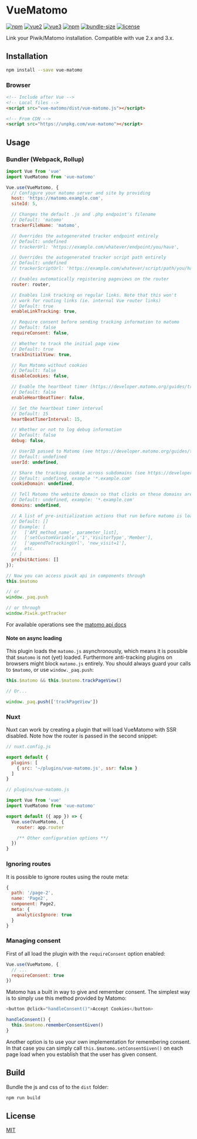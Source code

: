 # VueMatomo

[![npm](https://img.shields.io/npm/v/vue-matomo.svg)](https://www.npmjs.com/package/vue-matomo)
[![vue2](https://img.shields.io/badge/vue-2.x-brightgreen.svg)](https://vuejs.org/)
[![vue3](https://img.shields.io/badge/vue-3.x-green.svg)](https://v3.vuejs.org/)
[![npm](https://img.shields.io/npm/dw/vue-matomo.svg)](https://www.npmjs.com/package/vue-matomo)
[![bundle-size](https://badgen.net/bundlephobia/min/vue-matomo)](https://bundlephobia.com/result?p=vue-matomo)
[![license](https://img.shields.io/github/license/AmazingDreams/vue-matomo)](LICENSE)

Link your Piwik/Matomo installation. Compatible with vue 2.x and 3.x.

## Installation

```bash
npm install --save vue-matomo
```

### Browser

```html
<!-- Include after Vue -->
<!-- Local files -->
<script src="vue-matomo/dist/vue-matomo.js"></script>

<!-- From CDN -->
<script src="https://unpkg.com/vue-matomo"></script>
```

## Usage

### Bundler (Webpack, Rollup)

```js
import Vue from 'vue'
import VueMatomo from 'vue-matomo'

Vue.use(VueMatomo, {
  // Configure your matomo server and site by providing
  host: 'https://matomo.example.com',
  siteId: 5,

  // Changes the default .js and .php endpoint's filename
  // Default: 'matomo'
  trackerFileName: 'matomo',

  // Overrides the autogenerated tracker endpoint entirely
  // Default: undefined
  // trackerUrl: 'https://example.com/whatever/endpoint/you/have',

  // Overrides the autogenerated tracker script path entirely
  // Default: undefined
  // trackerScriptUrl: 'https://example.com/whatever/script/path/you/have',

  // Enables automatically registering pageviews on the router
  router: router,

  // Enables link tracking on regular links. Note that this won't
  // work for routing links (ie. internal Vue router links)
  // Default: true
  enableLinkTracking: true,

  // Require consent before sending tracking information to matomo
  // Default: false
  requireConsent: false,

  // Whether to track the initial page view
  // Default: true
  trackInitialView: true,

  // Run Matomo without cookies
  // Default: false
  disableCookies: false,

  // Enable the heartbeat timer (https://developer.matomo.org/guides/tracking-javascript-guide#accurately-measure-the-time-spent-on-each-page)
  // Default: false
  enableHeartBeatTimer: false,

  // Set the heartbeat timer interval
  // Default: 15
  heartBeatTimerInterval: 15,

  // Whether or not to log debug information
  // Default: false
  debug: false,

  // UserID passed to Matomo (see https://developer.matomo.org/guides/tracking-javascript-guide#user-id)
  // Default: undefined
  userId: undefined,

  // Share the tracking cookie across subdomains (see https://developer.matomo.org/guides/tracking-javascript-guide#measuring-domains-andor-sub-domains)
  // Default: undefined, example '*.example.com'
  cookieDomain: undefined,

  // Tell Matomo the website domain so that clicks on these domains are not tracked as 'Outlinks'
  // Default: undefined, example: '*.example.com'
  domains: undefined,

  // A list of pre-initialization actions that run before matomo is loaded
  // Default: []
  // Example: [
  //   ['API_method_name', parameter_list],
  //   ['setCustomVariable','1','VisitorType','Member'],
  //   ['appendToTrackingUrl', 'new_visit=1'],
  //   etc.
  // ]
  preInitActions: []
});

// Now you can access piwik api in components through
this.$matomo

// or
window._paq.push

// or through
window.Piwik.getTracker
```

For available operations see the [matomo api docs](https://developer.matomo.org/api-reference/tracking-javascript)

#### Note on async loading

This plugin loads the `matomo.js` asynchronously, which means it is possible that `$matomo` is not (yet) loaded. Furthermore anti-tracking plugins on browsers might block `matomo.js` entirely. You should always guard your calls to `$matomo`, or use `window._paq.push`:

```js
this.$matomo && this.$matomo.trackPageView()

// Or...

window._paq.push(['trackPageView'])
```

### Nuxt

Nuxt can work by creating a plugin that will load VueMatomo with SSR disabled. Note how the router is passed in the second snippet:

```js
// nuxt.config.js

export default {
  plugins: [
    { src: '~/plugins/vue-matomo.js', ssr: false }
  ]
}

// plugins/vue-matomo.js

import Vue from 'vue'
import VueMatomo from 'vue-matomo'

export default ({ app }) => {
  Vue.use(VueMatomo, {
    router: app.router

    /** Other configuration options **/
  })
}
```

### Ignoring routes

It is possible to ignore routes using the route meta:

```js
{
  path: '/page-2',
  name: 'Page2',
  component: Page2,
  meta: {
    analyticsIgnore: true
  }
}
```

### Managing consent

First of all load the plugin with the `requireConsent` option enabled:

```js
Vue.use(VueMatomo, {
  // ...
  requireConsent: true
})
```

Matomo has a built in way to give and remember consent. The simplest way is to simply use this method provided by Matomo:

```js
<button @click="handleConsent()">Accept Cookies</button>

handleConsent() {
  this.$matomo.rememberConsentGiven()
}
```

Another option is to use your own implementation for remembering consent. In that case you can simply call
`this.$matomo.setConsentGiven()` on each page load when you establish that the user has given consent.

## Build

Bundle the js and css of to the `dist` folder:

```bash
npm run build
```

## License

[MIT](http://opensource.org/licenses/MIT)
